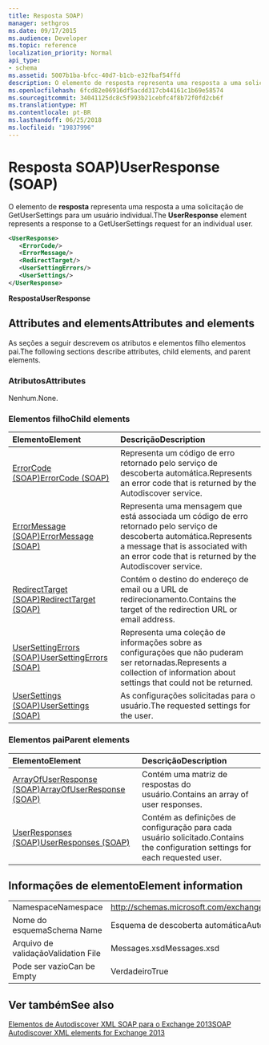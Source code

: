 ```yaml
---
title: Resposta SOAP)
manager: sethgros
ms.date: 09/17/2015
ms.audience: Developer
ms.topic: reference
localization_priority: Normal
api_type:
- schema
ms.assetid: 5007b1ba-bfcc-40d7-b1cb-e32fbaf54ffd
description: O elemento de resposta representa uma resposta a uma solicitação de GetUserSettings para um usuário individual.
ms.openlocfilehash: 6fcd82e06916df5acdd317cb44161c1b69e58574
ms.sourcegitcommit: 34041125dc8c5f993b21cebfc4f8b72f0fd2cb6f
ms.translationtype: MT
ms.contentlocale: pt-BR
ms.lasthandoff: 06/25/2018
ms.locfileid: "19837996"
---
```

# <a name="userresponse-soap"></a><span data-ttu-id="b2233-103">Resposta SOAP)</span><span class="sxs-lookup"><span data-stu-id="b2233-103">UserResponse (SOAP)</span></span>

<span data-ttu-id="b2233-104">O elemento de **resposta** representa uma resposta a uma solicitação de GetUserSettings para um usuário individual.</span><span class="sxs-lookup"><span data-stu-id="b2233-104">The **UserResponse** element represents a response to a GetUserSettings request for an individual user.</span></span> 
  
```XML
<UserResponse>
   <ErrorCode/>
   <ErrorMessage/>
   <RedirectTarget/>
   <UserSettingErrors/>
   <UserSettings/>
</UserResponse>
```

 <span data-ttu-id="b2233-105">**Resposta**</span><span class="sxs-lookup"><span data-stu-id="b2233-105">**UserResponse**</span></span>
## <a name="attributes-and-elements"></a><span data-ttu-id="b2233-106">Attributes and elements</span><span class="sxs-lookup"><span data-stu-id="b2233-106">Attributes and elements</span></span>

<span data-ttu-id="b2233-107">As seções a seguir descrevem os atributos e elementos filho elementos pai.</span><span class="sxs-lookup"><span data-stu-id="b2233-107">The following sections describe attributes, child elements, and parent elements.</span></span>
  
### <a name="attributes"></a><span data-ttu-id="b2233-108">Atributos</span><span class="sxs-lookup"><span data-stu-id="b2233-108">Attributes</span></span>

<span data-ttu-id="b2233-109">Nenhum.</span><span class="sxs-lookup"><span data-stu-id="b2233-109">None.</span></span>
  
### <a name="child-elements"></a><span data-ttu-id="b2233-110">Elementos filho</span><span class="sxs-lookup"><span data-stu-id="b2233-110">Child elements</span></span>

|<span data-ttu-id="b2233-111">**Elemento**</span><span class="sxs-lookup"><span data-stu-id="b2233-111">**Element**</span></span>|<span data-ttu-id="b2233-112">**Descrição**</span><span class="sxs-lookup"><span data-stu-id="b2233-112">**Description**</span></span>|
|:-----|:-----|
|[<span data-ttu-id="b2233-113">ErrorCode (SOAP)</span><span class="sxs-lookup"><span data-stu-id="b2233-113">ErrorCode (SOAP)</span></span>](errorcode-soap.md) <br/> |<span data-ttu-id="b2233-114">Representa um código de erro retornado pelo serviço de descoberta automática.</span><span class="sxs-lookup"><span data-stu-id="b2233-114">Represents an error code that is returned by the Autodiscover service.</span></span>  <br/> |
|[<span data-ttu-id="b2233-115">ErrorMessage (SOAP)</span><span class="sxs-lookup"><span data-stu-id="b2233-115">ErrorMessage (SOAP)</span></span>](errormessage-soap.md) <br/> |<span data-ttu-id="b2233-116">Representa uma mensagem que está associada um código de erro retornado pelo serviço de descoberta automática.</span><span class="sxs-lookup"><span data-stu-id="b2233-116">Represents a message that is associated with an error code that is returned by the Autodiscover service.</span></span>  <br/> |
|[<span data-ttu-id="b2233-117">RedirectTarget (SOAP)</span><span class="sxs-lookup"><span data-stu-id="b2233-117">RedirectTarget (SOAP)</span></span>](redirecttarget-soap.md) <br/> |<span data-ttu-id="b2233-118">Contém o destino do endereço de email ou a URL de redirecionamento.</span><span class="sxs-lookup"><span data-stu-id="b2233-118">Contains the target of the redirection URL or email address.</span></span>  <br/> |
|[<span data-ttu-id="b2233-119">UserSettingErrors (SOAP)</span><span class="sxs-lookup"><span data-stu-id="b2233-119">UserSettingErrors (SOAP)</span></span>](usersettingerrors-soap.md) <br/> |<span data-ttu-id="b2233-120">Representa uma coleção de informações sobre as configurações que não puderam ser retornadas.</span><span class="sxs-lookup"><span data-stu-id="b2233-120">Represents a collection of information about settings that could not be returned.</span></span>  <br/> |
|[<span data-ttu-id="b2233-121">UserSettings (SOAP)</span><span class="sxs-lookup"><span data-stu-id="b2233-121">UserSettings (SOAP)</span></span>](usersettings-soap.md) <br/> |<span data-ttu-id="b2233-122">As configurações solicitadas para o usuário.</span><span class="sxs-lookup"><span data-stu-id="b2233-122">The requested settings for the user.</span></span>  <br/> |
   
### <a name="parent-elements"></a><span data-ttu-id="b2233-123">Elementos pai</span><span class="sxs-lookup"><span data-stu-id="b2233-123">Parent elements</span></span>

|<span data-ttu-id="b2233-124">**Elemento**</span><span class="sxs-lookup"><span data-stu-id="b2233-124">**Element**</span></span>|<span data-ttu-id="b2233-125">**Descrição**</span><span class="sxs-lookup"><span data-stu-id="b2233-125">**Description**</span></span>|
|:-----|:-----|
|[<span data-ttu-id="b2233-126">ArrayOfUserResponse (SOAP)</span><span class="sxs-lookup"><span data-stu-id="b2233-126">ArrayOfUserResponse (SOAP)</span></span>](arrayofuserresponse-soap.md) <br/> |<span data-ttu-id="b2233-127">Contém uma matriz de respostas do usuário.</span><span class="sxs-lookup"><span data-stu-id="b2233-127">Contains an array of user responses.</span></span>  <br/> |
|[<span data-ttu-id="b2233-128">UserResponses (SOAP)</span><span class="sxs-lookup"><span data-stu-id="b2233-128">UserResponses (SOAP)</span></span>](userresponses-soap.md) <br/> |<span data-ttu-id="b2233-129">Contém as definições de configuração para cada usuário solicitado.</span><span class="sxs-lookup"><span data-stu-id="b2233-129">Contains the configuration settings for each requested user.</span></span>  <br/> |
   
## <a name="element-information"></a><span data-ttu-id="b2233-130">Informações de elemento</span><span class="sxs-lookup"><span data-stu-id="b2233-130">Element information</span></span>

|||
|:-----|:-----|
|<span data-ttu-id="b2233-131">Namespace</span><span class="sxs-lookup"><span data-stu-id="b2233-131">Namespace</span></span>  <br/> |http://schemas.microsoft.com/exchange/2010/Autodiscover  <br/> |
|<span data-ttu-id="b2233-132">Nome do esquema</span><span class="sxs-lookup"><span data-stu-id="b2233-132">Schema Name</span></span>  <br/> |<span data-ttu-id="b2233-133">Esquema de descoberta automática</span><span class="sxs-lookup"><span data-stu-id="b2233-133">Autodiscover schema</span></span>  <br/> |
|<span data-ttu-id="b2233-134">Arquivo de validação</span><span class="sxs-lookup"><span data-stu-id="b2233-134">Validation File</span></span>  <br/> |<span data-ttu-id="b2233-135">Messages.xsd</span><span class="sxs-lookup"><span data-stu-id="b2233-135">Messages.xsd</span></span>  <br/> |
|<span data-ttu-id="b2233-136">Pode ser vazio</span><span class="sxs-lookup"><span data-stu-id="b2233-136">Can be Empty</span></span>  <br/> |<span data-ttu-id="b2233-137">Verdadeiro</span><span class="sxs-lookup"><span data-stu-id="b2233-137">True</span></span>  <br/> |
   
## <a name="see-also"></a><span data-ttu-id="b2233-138">Ver também</span><span class="sxs-lookup"><span data-stu-id="b2233-138">See also</span></span>



[<span data-ttu-id="b2233-139">Elementos de Autodiscover XML SOAP para o Exchange 2013</span><span class="sxs-lookup"><span data-stu-id="b2233-139">SOAP Autodiscover XML elements for Exchange 2013</span></span>](soap-autodiscover-xml-elements-for-exchange-2013.md)

